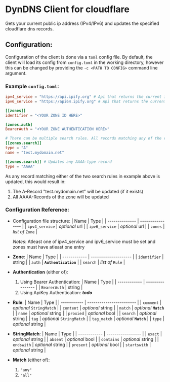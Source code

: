 # DynDNS Client for cloudflare

Gets your current public ip address (IPv4/IPv6) and updates the specified cloudflare dns records.

## Configuration:

Configuration of the client is done via a `toml` config file.
By default, the client will load its config from `config.toml` in the working directory, however this can be changed by providing the `-c <PATH TO CONFIG>` command line argument.

### Example `config.toml`:
```toml
ipv4_service = "https://api.ipify.org" # Api that returns the current ipv4 address
ipv6_service = "https://api64.ipify.org" # Api that returns the current ipv6 address

[[zones]] 
identifier = "<YOUR ZONE ID HERE>"

[zones.auth]
BearerAuth = "<YOUR ZONE AUTHENTICATION HERE>"

# There can be multiple search rules. All records matching any of the rules will be changed
[[zones.search]]
type = "A"
name = "test.mydomain.net"

[[zones.search]] # Updates any AAAA-type record
type = "AAAA"
```

As any record matching either of the two search rules in example above is updated, this would result in:
1. The A-Record "test.mydomain.net" will be updated (if it exists)
2. All AAAA-Records of the zone will be updated

### Configuration Reference:
- Configuration file structure:
    | Name           | Type             |
    | -------------- | ---------------- |
    | `ipv4_service` | *optional* url   |
    | `ipv6_service` | *optional* url   |
    | `zones`        | *list of* `Zone` |

    *Notes*: Atleast one of ipv4_service and ipv6_service must be set and zones must have atleast one entry
- **Zone**:
    | Name         | Type                 |
    | ------------ | -------------------- |
    | `identifier` | string               |
    | `auth`       | **`Authentication`** |
    | `search`     | *list of* `Rule`     |

- **Authentication** (either of):
    1. Using Bearer Authentication:
        | Name         | Type             |
        | ------------ | ---------------- |
        | `BearerAuth` | string           |
    2. Using ApiKey Authentication:
        ***todo***
- **Rule**:
    | Name        | Type                     |
    | ----------- | ------------------------ |
    | `comment`   | *optional* `StringMatch` |
    | `content`   | *optional* string        |
    | `match`     | *optional* **`Match`**   |
    | `name`      | *optional* string        |
    | `proxied`   | *optional* bool          |
    | `search`    | *optional* string        |
    | `tag`       | *optional* `StringMatch` |
    | `tag_match` | *optional* **`Match`**   |
    | `type`      | *optional* string        |

- **StringMatch**:
    | Name         | Type              |
    | ------------ | ----------------- |
    | `exact`      | *optional* string |
    | `absent`     | *optional* bool   |
    | `contains`   | *optional* string |
    | `endswith`   | *optional* string |
    | `present`    | *optional* bool   |
    | `startswith` | *optional* string |
- **Match** (either of):
    1. `"any"`
    2. `"all"`
